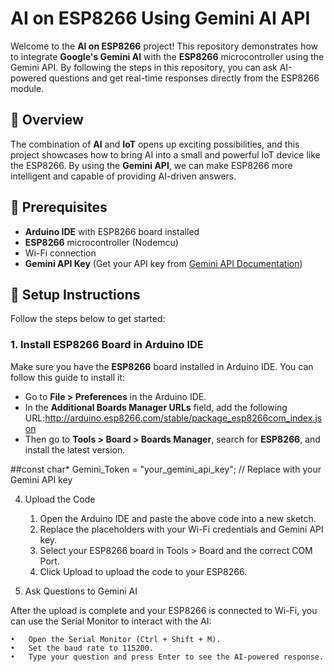 # AI on ESP8266 Using Gemini AI API

Welcome to the **AI on ESP8266** project! This repository demonstrates how to integrate **Google's Gemini AI** with the **ESP8266** microcontroller using the Gemini API. By following the steps in this repository, you can ask AI-powered questions and get real-time responses directly from the ESP8266 module.

## 🚀 Overview

The combination of **AI** and **IoT** opens up exciting possibilities, and this project showcases how to bring AI into a small and powerful IoT device like the ESP8266. By using the **Gemini API**, we can make ESP8266 more intelligent and capable of providing AI-driven answers.

## 📝 Prerequisites

- **Arduino IDE** with ESP8266 board installed
- **ESP8266** microcontroller (Nodemcu)
- Wi-Fi connection
- **Gemini API Key** (Get your API key from [Gemini API Documentation](https://ai.google.dev/gemini-api/docs/api-key))

## 🔧 Setup Instructions

Follow the steps below to get started:

### 1. Install ESP8266 Board in Arduino IDE

Make sure you have the **ESP8266** board installed in Arduino IDE. You can follow this guide to install it:

- Go to **File > Preferences** in the Arduino IDE.
- In the **Additional Boards Manager URLs** field, add the following URL:http://arduino.esp8266.com/stable/package_esp8266com_index.json
- Then go to **Tools > Board > Boards Manager**, search for **ESP8266**, and install the latest version.

##const char* Gemini_Token = "your_gemini_api_key"; // Replace with your Gemini API key

4. Upload the Code

	1.	Open the Arduino IDE and paste the above code into a new sketch.
	2.	Replace the placeholders with your Wi-Fi credentials and Gemini API key.
	3.	Select your ESP8266 board in Tools > Board and the correct COM Port.
	4.	Click Upload to upload the code to your ESP8266.

5. Ask Questions to Gemini AI

After the upload is complete and your ESP8266 is connected to Wi-Fi, you can use the Serial Monitor to interact with the AI:

	•	Open the Serial Monitor (Ctrl + Shift + M).
	•	Set the baud rate to 115200.
	•	Type your question and press Enter to see the AI-powered response.
